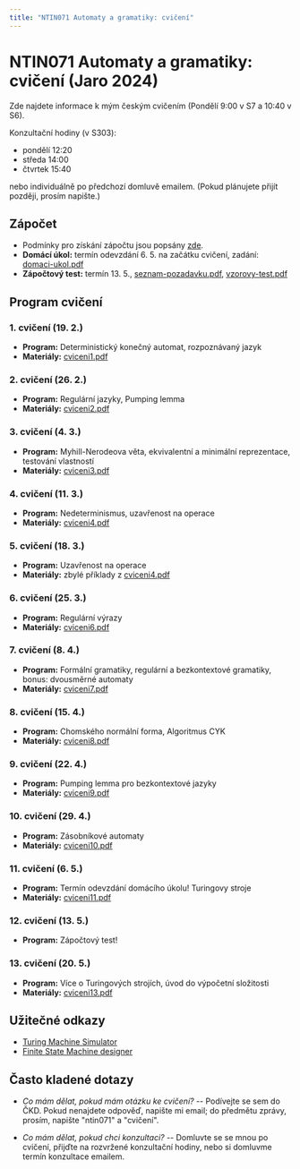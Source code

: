```yaml
---
title: "NTIN071 Automaty a gramatiky: cvičení"
---
```


# NTIN071 Automaty a gramatiky: cvičení (Jaro 2024)

Zde najdete informace k mým českým cvičením (Pondělí 9:00 v S7 a 10:40 v S6).

Konzultační hodiny (v S303):

* pondělí 12:20
* středa 14:00
* čtvrtek 15:40

nebo individuálně po předchozí domluvě emailem. (Pokud plánujete přijít později, prosím napište.)

## Zápočet

* Podmínky pro získání zápočtu jsou popsány [zde](https://github.com/jbulin-mff-uk/ntin071/raw/main/cviceni/zapocet.txt).
* **Domácí úkol:** termín odevzdání 6. 5. na začátku cvičení, zadání: [domaci-ukol.pdf](https://github.com/jbulin-mff-uk/ntin071/raw/main/cviceni/domaci-ukol.pdf)
* **Zápočtový test:** termín 13. 5., [seznam-pozadavku.pdf](https://github.com/jbulin-mff-uk/ntin071/raw/main/cviceni/seznam-pozadavku.pdf), [vzorovy-test.pdf](https://github.com/jbulin-mff-uk/ntin071/raw/main/cviceni/vzorovy-test.pdf)


## Program cvičení

### 1. cvičení (19. 2.)

* **Program:** Deterministický konečný automat, rozpoznávaný jazyk
* **Materiály:** [cviceni1.pdf](https://github.com/jbulin-mff-uk/ntin071/raw/main/cviceni/cviceni1.pdf)

### 2. cvičení (26. 2.)

* **Program:** Regulární jazyky, Pumping lemma
* **Materiály:** [cviceni2.pdf](https://github.com/jbulin-mff-uk/ntin071/raw/main/cviceni/cviceni2.pdf)

### 3. cvičení (4. 3.)

* **Program:** Myhill-Nerodeova věta, ekvivalentní a minimální reprezentace, testování vlastností
* **Materiály:** [cviceni3.pdf](https://github.com/jbulin-mff-uk/ntin071/raw/main/cviceni/cviceni3.pdf)

### 4. cvičení (11. 3.)

* **Program:** Nedeterminismus, uzavřenost na operace
* **Materiály:** [cviceni4.pdf](https://github.com/jbulin-mff-uk/ntin071/raw/main/cviceni/cviceni4.pdf)

### 5. cvičení (18. 3.)

* **Program:** Uzavřenost na operace
* **Materiály:** zbylé příklady z [cviceni4.pdf](https://github.com/jbulin-mff-uk/ntin071/raw/main/cviceni/cviceni4.pdf)

### 6. cvičení (25. 3.)

* **Program:** Regulární výrazy
* **Materiály:** [cviceni6.pdf](https://github.com/jbulin-mff-uk/ntin071/raw/main/cviceni/cviceni6.pdf)

### 7. cvičení (8. 4.)

* **Program:** Formální gramatiky, regulární a bezkontextové gramatiky, bonus: dvousměrné automaty
* **Materiály:** [cviceni7.pdf](https://github.com/jbulin-mff-uk/ntin071/raw/main/cviceni/cviceni7.pdf)

### 8. cvičení (15. 4.)

* **Program:** Chomského normální forma, Algoritmus CYK
* **Materiály:** [cviceni8.pdf](https://github.com/jbulin-mff-uk/ntin071/raw/main/cviceni/cviceni8.pdf)

### 9. cvičení (22. 4.)

* **Program:** Pumping lemma pro bezkontextové jazyky
* **Materiály:** [cviceni9.pdf](https://github.com/jbulin-mff-uk/ntin071/raw/main/cviceni/cviceni9.pdf)

### 10. cvičení (29. 4.)

* **Program:** Zásobníkové automaty
* **Materiály:** [cviceni10.pdf](https://github.com/jbulin-mff-uk/ntin071/raw/main/cviceni/cviceni10.pdf)

### 11. cvičení (6. 5.)

* **Program:** Termín odevzdání domácího úkolu! Turingovy stroje
* **Materiály:** [cviceni11.pdf](https://github.com/jbulin-mff-uk/ntin071/raw/main/cviceni/cviceni11.pdf)

### 12. cvičení (13. 5.)

* **Program:** Zápočtový test!

### 13. cvičení (20. 5.)

* **Program:** Více o Turingových strojích, úvod do výpočetní složitosti
* **Materiály:** [cviceni13.pdf](https://github.com/jbulin-mff-uk/ntin071/raw/main/cviceni/cviceni13.pdf)

## Užitečné odkazy

* [Turing Machine Simulator](https://turingmachinesimulator.com/)
* [Finite State Machine designer](http://madebyevan.com/fsm/)

## Často kladené dotazy

* _Co mám dělat, pokud mám otázku ke cvičení?_ -- Podívejte se sem do ČKD. Pokud nenajdete odpověď, napište mi email; do předmětu zprávy, prosím, napište "ntin071" a "cvičení".

* _Co mám dělat, pokud chci konzultaci?_ -- Domluvte se se mnou po cvičení, přijďte na rozvržené konzultační hodiny, nebo si domluvme termín konzultace emailem.

